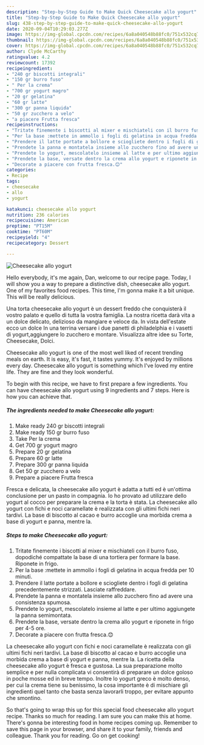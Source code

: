 ```yaml
---
description: "Step-by-Step Guide to Make Quick Cheesecake allo yogurt"
title: "Step-by-Step Guide to Make Quick Cheesecake allo yogurt"
slug: 438-step-by-step-guide-to-make-quick-cheesecake-allo-yogurt
date: 2020-09-04T10:29:03.277Z
image: https://img-global.cpcdn.com/recipes/6a8a040548b88fc0/751x532cq70/cheesecake-allo-yogurt-recipe-main-photo.jpg
thumbnail: https://img-global.cpcdn.com/recipes/6a8a040548b88fc0/751x532cq70/cheesecake-allo-yogurt-recipe-main-photo.jpg
cover: https://img-global.cpcdn.com/recipes/6a8a040548b88fc0/751x532cq70/cheesecake-allo-yogurt-recipe-main-photo.jpg
author: Clyde McCarthy
ratingvalue: 4.2
reviewcount: 17392
recipeingredient:
- "240 gr biscotti integrali"
- "150 gr burro fuso"
- " Per la crema"
- "700 gr yogurt magro"
- "20 gr gelatina"
- "60 gr latte"
- "300 gr panna liquida"
- "50 gr zucchero a velo"
- "a piacere Frutta fresca"
recipeinstructions:
- "Tritate finemente i biscotti al mixer e mischiateli con il burro fuso, dopodiché compattate la base di una tortiera per formare la base. Riponete in frigo."
- "Per la base :mettete in ammollo i fogli di gelatina in acqua fredda per 10 minuti."
- "Prendere il latte portate a bollore e sciogliete dentro i fogli di gelatina precedentemente strizzati. Lasciate raffreddare."
- "Prendete la panna e montatela insieme allo zucchero fino ad avere una consistenza spumosa."
- "Prendete lo yogurt, mescolatelo insieme al latte e per ultimo aggiungete la panna semimontata."
- "Prendete la base, versate dentro la crema allo yogurt e riponete in frigo per 4-5 ore."
- "Decorate a piacere con frutta fresca.😊"
categories:
- Recipe
tags:
- cheesecake
- allo
- yogurt

katakunci: cheesecake allo yogurt 
nutrition: 236 calories
recipecuisine: American
preptime: "PT15M"
cooktime: "PT60M"
recipeyield: "4"
recipecategory: Dessert

---
```



![Cheesecake allo yogurt](https://img-global.cpcdn.com/recipes/6a8a040548b88fc0/751x532cq70/cheesecake-allo-yogurt-recipe-main-photo.jpg)

Hello everybody, it's me again, Dan, welcome to our recipe page. Today, I will show you a way to prepare a distinctive dish, cheesecake allo yogurt. One of my favorites food recipes. This time, I'm gonna make it a bit unique. This will be really delicious.

Una torta cheesecake allo yogurt è un dessert freddo che conquisterà il vostro palato e quello di tutta la vostra famiglia. La nostra ricetta darà vita a un dolce delicato, delizioso da mangiare e veloce da. In vista dell&#39;estate ecco un dolce In una terrina versare i due panetti di philadelphia e i vasetti di yogurt,aggiungere lo zucchero e montare. Visualizza altre idee su Torte, Cheesecake, Dolci.

Cheesecake allo yogurt is one of the most well liked of recent trending meals on earth. It is easy, it's fast, it tastes yummy. It's enjoyed by millions every day. Cheesecake allo yogurt is something which I've loved my entire life. They are fine and they look wonderful.


To begin with this recipe, we have to first prepare a few ingredients. You can have cheesecake allo yogurt using 9 ingredients and 7 steps. Here is how you can achieve that.

<!--inarticleads1-->

##### The ingredients needed to make Cheesecake allo yogurt:

1. Make ready 240 gr biscotti integrali
1. Make ready 150 gr burro fuso
1. Take  Per la crema
1. Get 700 gr yogurt magro
1. Prepare 20 gr gelatina
1. Prepare 60 gr latte
1. Prepare 300 gr panna liquida
1. Get 50 gr zucchero a velo
1. Prepare a piacere Frutta fresca


Fresca e delicata, la cheesecake allo yogurt è adatta a tutti ed è un&#39;ottima conclusione per un pasto in compagnia. Io ho provato ad utilizzare dello yogurt al cocco per preparare la crema e la torta è stata. La cheesecake allo yogurt con fichi e noci caramellate è realizzata con gli ultimi fichi neri tardivi. La base di biscotto al cacao e burro accoglie una morbida crema a base di yogurt e panna, mentre la. 

<!--inarticleads2-->

##### Steps to make Cheesecake allo yogurt:

1. Tritate finemente i biscotti al mixer e mischiateli con il burro fuso, dopodiché compattate la base di una tortiera per formare la base. Riponete in frigo.
1. Per la base :mettete in ammollo i fogli di gelatina in acqua fredda per 10 minuti.
1. Prendere il latte portate a bollore e sciogliete dentro i fogli di gelatina precedentemente strizzati. Lasciate raffreddare.
1. Prendete la panna e montatela insieme allo zucchero fino ad avere una consistenza spumosa.
1. Prendete lo yogurt, mescolatelo insieme al latte e per ultimo aggiungete la panna semimontata.
1. Prendete la base, versate dentro la crema allo yogurt e riponete in frigo per 4-5 ore.
1. Decorate a piacere con frutta fresca.😊


La cheesecake allo yogurt con fichi e noci caramellate è realizzata con gli ultimi fichi neri tardivi. La base di biscotto al cacao e burro accoglie una morbida crema a base di yogurt e panna, mentre la. La ricetta della cheesecake allo yogurt è fresca e gustosa. La sua preparazione molto semplice e per nulla complicata vi consentirà di preparare un dolce goloso in poche mosse ed in breve tempo. Inoltre lo yogurt greco è molto denso, per cui la crema tiene su benissimo, la cosa importante è di mischiare gli ingredienti quel tanto che basta senza lavorarli troppo, per evitare appunto che smontino. 

So that's going to wrap this up for this special food cheesecake allo yogurt recipe. Thanks so much for reading. I am sure you can make this at home. There's gonna be interesting food in home recipes coming up. Remember to save this page in your browser, and share it to your family, friends and colleague. Thank you for reading. Go on get cooking!
